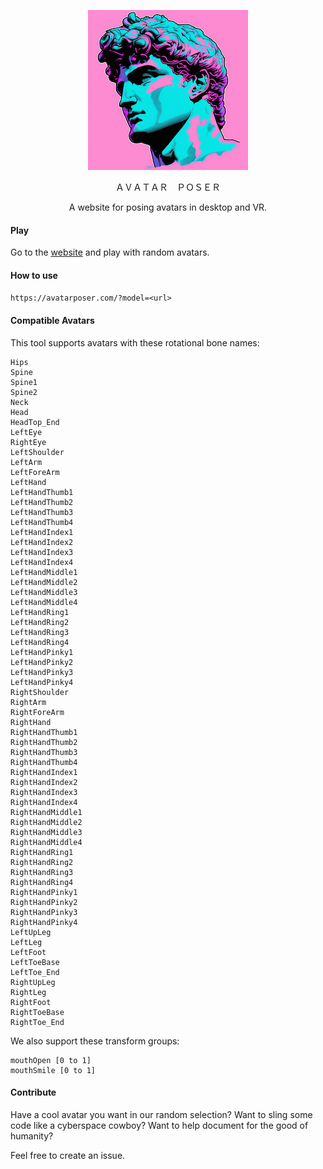 <p align="center"><img src="public/avatar-poser.png"/></p>
<p align="center">ＡＶＡＴＡＲ　ＰＯＳＥＲ</p>


<p align="center">A website for posing avatars in desktop and VR.


#### Play

Go to the [website](avatarposer.com) and play with random avatars.

#### How to use

`https://avatarposer.com/?model=<url>`</p>

#### Compatible Avatars

This tool supports avatars with these rotational bone names:

```
Hips
Spine
Spine1
Spine2
Neck
Head
HeadTop_End
LeftEye
RightEye
LeftShoulder
LeftArm
LeftForeArm
LeftHand
LeftHandThumb1
LeftHandThumb2
LeftHandThumb3
LeftHandThumb4
LeftHandIndex1
LeftHandIndex2
LeftHandIndex3
LeftHandIndex4
LeftHandMiddle1
LeftHandMiddle2
LeftHandMiddle3
LeftHandMiddle4
LeftHandRing1
LeftHandRing2
LeftHandRing3
LeftHandRing4
LeftHandPinky1
LeftHandPinky2
LeftHandPinky3
LeftHandPinky4
RightShoulder
RightArm
RightForeArm
RightHand
RightHandThumb1
RightHandThumb2
RightHandThumb3
RightHandThumb4
RightHandIndex1
RightHandIndex2
RightHandIndex3
RightHandIndex4
RightHandMiddle1
RightHandMiddle2
RightHandMiddle3
RightHandMiddle4
RightHandRing1
RightHandRing2
RightHandRing3
RightHandRing4
RightHandPinky1
RightHandPinky2
RightHandPinky3
RightHandPinky4
LeftUpLeg
LeftLeg
LeftFoot
LeftToeBase
LeftToe_End
RightUpLeg
RightLeg
RightFoot
RightToeBase
RightToe_End
```

We also support these transform groups:

```
mouthOpen [0 to 1]
mouthSmile [0 to 1]
```

#### Contribute

Have a cool avatar you want in our random selection? Want to sling some code like a cyberspace cowboy?  Want to help document for the good of humanity?

Feel free to create an issue.

